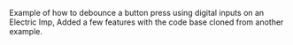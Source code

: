 
Example of how to debounce a button press using digital inputs on an Electric Imp, 
Added a few features with the code base cloned from another example.
